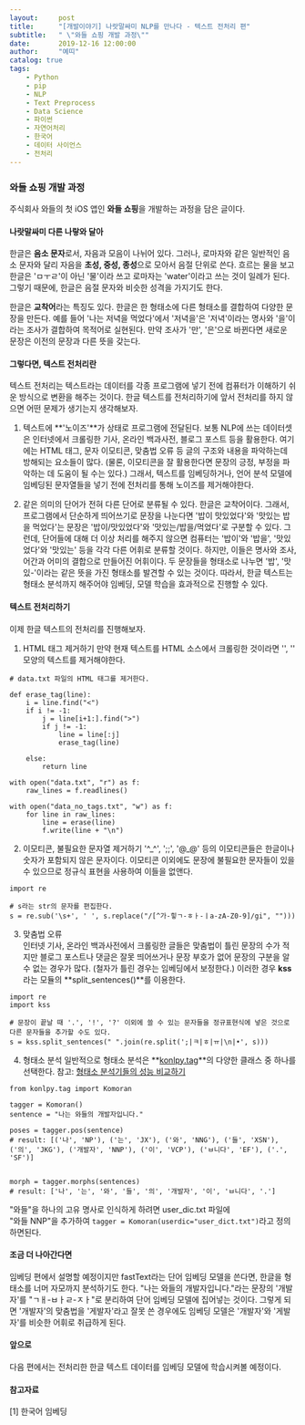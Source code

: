 ```yaml
---
layout:     post
title:      "[개발이야기] 나랏말싸미 NLP를 만나다 - 텍스트 전처리 편"
subtitle:   " \"와들 쇼핑 개발 과정\""
date:       2019-12-16 12:00:00
author:     "예띠"
catalog: true
tags:
    - Python
    - pip
    - NLP
    - Text Preprocess
    - Data Science
    - 파이썬
    - 자연어처리
    - 한국어
    - 데이터 사이언스
    - 전처리
---
```


### 와들 쇼핑 개발 과정

주식회사 와들의 첫 iOS 앱인 **와들 쇼핑**을 개발하는 과정을 담은 글이다.

#### 나랏말싸미 다른 나랗와 달아

한글은 **음소 문자**로서, 자음과 모음이 나뉘어 있다. 그러나, 로마자와 같은 일반적인 음소 문자와 달리 자음을 **초성, 중성, 종성**으로 모아서 음절 단위로 쓴다. 흐르는 물을 보고 한글은 'ㅁㅜㄹ'이 아닌 '물'이라 쓰고 로마자는 'water'이라고 쓰는 것이 일례가 된다. 그렇기 때문에, 한글은 음절 문자와 비슷한 성격을 가지기도 한다.

한글은 **교착어**라는 특징도 있다. 한글은 한 형태소에 다른 형태소를 결합하여 다양한 문장을 만든다. 예를 들어 '나는 저녁을 먹었다'에서 '저녁을'은 '저녁'이라는 명사와 '을'이라는 조사가 결합하여 목적어로 실현된다. 만약 조사가 '만', '은'으로 바뀐다면 새로운 문장은 이전의 문장과 다른 뜻을 갖는다.


#### 그렇다면, 텍스트 전처리란

텍스트 전처리는 텍스트라는 데이터를 각종 프로그램에 넣기 전에 컴퓨터가 이해하기 쉬운 방식으로 변환을 해주는 것이다. 한글 텍스트를 전처리하기에 앞서 전처리를 하지 않으면 어떤 문제가 생기는지 생각해보자. 

1. 텍스트에 **'노이즈'**가 상태로 프로그램에 전달된다. 보통 NLP에 쓰는 데이터셋은 인터넷에서 크롤링한 기사, 온라인 백과사전, 블로그 포스트 등을 활용한다. 여기에는 HTML 태그, 문자 이모티콘, 맞춤법 오류 등 글의 구조와 내용을 파악하는데 방해되는 요소들이 많다. (물론, 이모티콘을 잘 활용한다면 문장의 긍정, 부정을 파악하는 데 도움이 될 수는 있다.) 그래서, 텍스트를 임베딩하거나, 언어 분석 모델에 임베딩된 문자열들을 넣기 전에 전처리를 통해 노이즈를 제거해야한다.  

2. 같은 의미의 단어가 전혀 다른 단어로 분류될 수 있다. 한글은 교착어이다. 그래서, 프로그램에서 단순하게 띄어쓰기로 문장을 나눈다면 '밥이 맛있었다'와 '맛있는 밥을 먹었다'는 문장은 '밥이/맛있었다'와 '맛있는/밥을/먹었다'로 구분할 수 있다. 그런데, 단어들에 대해 더 이상 처리를 해주지 않으면 컴퓨터는 '밥이'와 '밥을', '맛있었다'와 '맛있는' 등을 각각 다른 어휘로 분류할 것이다. 하지만, 이들은 명사와 조사, 어간과 어미의 결합으로 만들어진 어휘이다. 두 문장들을 형태소로 나누면 '밥', '맛있-'이라는 같은 뜻을 가진 형태소를 발견할 수 있는 것이다. 따라서, 한글 텍스트는 형태소 분석까지 해주어야 임베딩, 모델 학습을 효과적으로 진행할 수 있다. 


#### 텍스트 전처리하기

이제 한글 텍스트의 전처리를 진행해보자.

1. HTML 태그 제거하기
만약 현재 텍스트를 HTML 소스에서 크롤링한 것이라면 '<tag>', '</tag>' 모양의 텍스트를 제거해야한다.  

```
# data.txt 파일의 HTML 태그를 제거한다.

def erase_tag(line):
    i = line.find("<")
    if i != -1:
        j = line[i+1:].find(">")
        if j != -1:
            line = line[:j]
            erase_tag(line)

    else:
        return line    

with open("data.txt", "r") as f:
    raw_lines = f.readlines()

with open("data_no_tags.txt", "w") as f:
    for line in raw_lines:
        line = erase(line)
        f.write(line + "\n")
```
2. 이모티콘, 불필요한 문자열 제거하기
'^\_^', ';;', '@\_@' 등의 이모티콘들은 한글이나 숫자가 포함되지 않은 문자이다. 이모티콘 이외에도 문장에 불필요한 문자들이 있을 수 있으므로 정규식 표현을 사용하여 이들을 없앤다.

```
import re

# s라는 str의 문자를 편집한다.  
s = re.sub('\s+', ' ', s.replace("/[^가-힣ㄱ-ㅎㅏ-ㅣa-zA-Z0-9]/gi", "")))
```
3. 맞춤법 오류  
인터넷 기사, 온라인 백과사전에서 크롤링한 글들은 맞춤법이 틀린 문장의 수가 적지만 블로그 포스트나 댓글은 잘못 띄어쓰거나 문장 부호가 없어 문장의 구분을 알 수 없는 경우가 많다. (철자가 틀린 경우는 임베딩에서 보정한다.) 이러한 경우 **kss**라는 모듈의 **split_sentences()**를 이용한다.  

```
import re
import kss

# 문장이 끝날 때 '.', '!', '?' 이외에 쓸 수 있는 문자들을 정규표현식에 넣은 것으로 다른 문자들을 추가할 수도 있다.
s = kss.split_sentences(" ".join(re.split(';|ㅋ|ㅎ|ㅠ|\n|•', s)))
```
4. 형태소 분석
일반적으로 형태소 분석은 **[konlpy.tag](https://konlpy-ko.readthedocs.io/ko/v0.4.3/api/konlpy.tag/)**의 다양한 클래스 중 하나를 선택한다. 
참고: [형태소 분석기들의 성능 비교하기](https://iostream.tistory.com/144) 

```
from konlpy.tag import Komoran

tagger = Komoran()
sentence = "나는 와들의 개발자입니다."

poses = tagger.pos(sentence) 
# result: [('나', 'NP'), ('는', 'JX'), ('와', 'NNG'), ('들', 'XSN'), ('의', 'JKG'), ('개발자', 'NNP'), ('이', 'VCP'), ('ㅂ니다', 'EF'), ('.', 'SF')]


morph = tagger.morphs(sentences)
# result: ['나', '는', '와', '들', '의', '개발자', '이', 'ㅂ니다', '.']
```

"와들"을 하나의 고유 명사로 인식하게 하려면 user_dic.txt 파일에  
"와들    NNP"을 추가하여 ```tagger = Komoran(userdic="user_dict.txt")```라고 정의하면된다.

#### 조금 더 나아간다면
임베딩 편에서 설명할 예정이지만 fastText라는 단어 임베딩 모델을 쓴다면, 한글을 형태소를 너머 자모까지 분석하기도 한다. "나는 와들의 개발자입니다."라는 문장의 '개발자'를 "ㄱㅐ-ㅂㅏㄹ-ㅈㅏ"로 분리하여 단어 임베딩 모델에 집어넣는 것이다. 그렇게 되면 '개발자'의 맞춤법을 '게발자'라고 잘못 쓴 경우에도 임베딩 모델은 '개발자'와 '게발자'를 비슷한 어휘로 취급하게 된다.

#### 앞으로
다음 편에서는 전처리한 한글 텍스트 데이터를 임베딩 모델에 학습시켜볼 예정이다.

#### 참고자료
[1] 한국어 임베딩